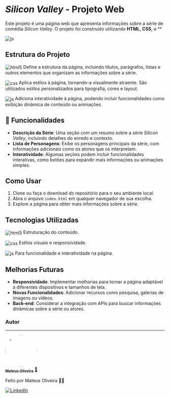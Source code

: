 # _Silicon Valley_ - Projeto Web

Este projeto é uma página web que apresenta informações sobre a série de comédia _Silicon Valley_. O projeto foi construído utilizando **HTML**, **CSS**, e \*\*

<img align="center" alt="js" src="https://img.shields.io/badge/JavaScript-F7DF1E?style=for-the-badge&logo=javascript&logoColor=black" />

##

## Estrutura do Projeto

<img align="center" alt="html5" src="https://img.shields.io/badge/HTML5-E34F26?style=for-the-badge&logo=html5&logoColor=white" /> Define a estrutura da página, incluindo títulos, parágrafos, listas e outros elementos que organizam as informações sobre a série.

<img align="center" alt="css" src="https://img.shields.io/badge/CSS3-1572B6?style=for-the-badge&logo=css3&logoColor=white" /> Aplica estilos à página, tornando-a visualmente atraente. São utilizados estilos personalizados para tipografia, cores e layout.

<img align="center" alt="js" src="https://img.shields.io/badge/JavaScript-F7DF1E?style=for-the-badge&logo=javascript&logoColor=black" /> Adiciona interatividade à página, podendo incluir funcionalidades como exibição dinâmica de conteúdo ou animações.

## 🔨 Funcionalidades

- **Descrição da Série**: Uma seção com um resumo sobre a série _Silicon Valley_, incluindo detalhes do enredo e contexto.
- **Lista de Personagens**: Exibe os personagens principais da série, com informações adicionais como os atores que os interpretam.
- **Interatividade**: Algumas seções podem incluir funcionalidades interativas, como botões para expandir mais informações ou animações simples.

## Como Usar

1. Clone ou faça o download do repositório para o seu ambiente local.
2. Abra o arquivo `index.html` em qualquer navegador de sua escolha.
3. Explore a página para obter mais informações sobre a série.

## Tecnologias Utilizadas

<img align="center" alt="html5" src="https://img.shields.io/badge/HTML5-E34F26?style=for-the-badge&logo=html5&logoColor=white" /> Estruturação do conteúdo.

<img align="center" alt="css" src="https://img.shields.io/badge/CSS3-1572B6?style=for-the-badge&logo=css3&logoColor=white" /> Estilos visuais e responsividade.<br>

<img align="center" alt="js" src="https://img.shields.io/badge/JavaScript-F7DF1E?style=for-the-badge&logo=javascript&logoColor=black" /> Para funcionalidade e interatividade na página.

## Melhorias Futuras

- **Responsividade**: Implementar melhorias para tornar a página adaptável a diferentes dispositivos e tamanhos de tela.
- **Novas Funcionalidades**: Adicionar recursos como pesquisa, galerias de imagens ou vídeos.
- **Back-end**: Considerar a integração com APIs para buscar informações dinâmicas sobre a série ou atores.

### Autor

---

<a href="https://blog.rocketseat.com.br/author/thiago/">
 <img style="border-radius: 50%;" src="https://media.licdn.com/dms/image/v2/D4D03AQH_tHHCmZ2JSw/profile-displayphoto-shrink_200_200/profile-displayphoto-shrink_200_200/0/1726982186479?e=2147483647&v=beta&t=8Ecyp1Ogy3yCMnU1a1CEQYCo8J1jkm3qnLsCtqgdg9M" width="100px;" alt=""/>
 <br />
 <sub><b>Mateus Oliveira</b></sub></a> <a href="https://www.dio.me/users/mateussantana" title="Dio-me">🚀</a>

Feito por Mateus Oliveira 👋🏽

[![LinkedIn](https://img.shields.io/badge/LinkedIn-0077B5?style=for-the-badge&logo=linkedin&logoColor=white)](https://www.linkedin.com/in/mateussdo/)
